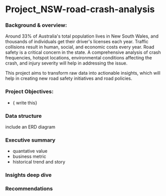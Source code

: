 # Project_NSW-road-crash-analysis

### Background & overview:
Around 33% of Australia's total population lives in New South Wales, and thousands of individuals get their driver's licenses each year. Traffic collisions result in human, social, and economic costs every year. Road safety is a critical concern in the state. A comprehensive analysis of crash frequencies, hotspot locations, environmental conditions affecting the crash, and injury severity will help in addressing the issue.

This project aims to transform raw data into actionable insights, which will help in creating new road safety initiatives and road policies.  

### Project Objectives:
- { write this} 

### Data structure
include an ERD diagram

### Executive summary
- quantative value
- business metric
- historical trend and story

### Insights deep dive

### Recommendations

